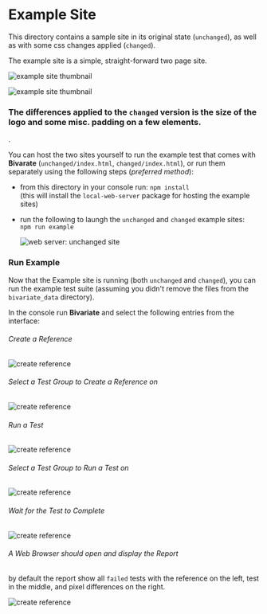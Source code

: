 # Example Site

This directory contains a sample site in its original state (`unchanged`), as well as with some css changes applied (`changed`).

The example site is a simple, straight-forward two page site.  

![example site thumbnail](./img/site-thumbnail.png)  

![example site thumbnail](./img/site-thumbnail-2.png)  


### The differences applied to the `changed` version is the **size** of the logo and some misc. **padding** on a few elements.  
.

You can host the two sites yourself to run the example test that comes with **Bivarate** (`unchanged/index.html`, `changed/index.html`), or run them separately using the following steps (*preferred method*):

* from this directory in your console run: `npm install`  
(this will install the `local-web-server` package for hosting the example sites)  

* run the following to laungh the `unchanged` and `changed` example sites:  
`npm run example`  

    ![web server: unchanged site](./img/server.png)  


### Run Example

Now that the Example site is running (both `unchanged` and `changed`), you can run the example test suite (assuming you didn't remove the files from the `bivariate_data` directory).

In the console run **Bivariate** and select the following entries from the interface:

###### Create a Reference
![create reference](./img/console-create-reference.png)  

###### Select a Test Group to Create a Reference on
![create reference](./img/console-create-reference--test-group.png)

###### Run a Test
![create reference](./img/console-run-test.png)

###### Select a Test Group to Run a Test on
![create reference](./img/console-run-test--test-group.png)

###### Wait for the Test to Complete
![create reference](./img/console-opening-report.png)

###### A Web Browser should open and display the Report
by default the report show all `failed` tests with the reference on the left, test in the middle, and pixel differences on the right.  

![create reference](./img/report.png)
